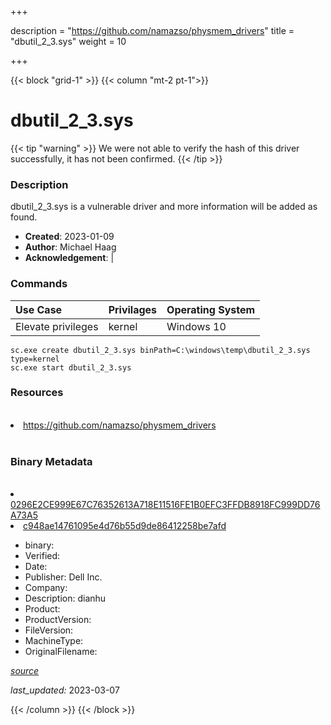 +++

description = "https://github.com/namazso/physmem_drivers"
title = "dbutil_2_3.sys"
weight = 10

+++


{{< block "grid-1" >}}
{{< column "mt-2 pt-1">}}




# dbutil_2_3.sys 


{{< tip "warning" >}}
We were not able to verify the hash of this driver successfully, it has not been confirmed.
{{< /tip >}}




### Description


dbutil_2_3.sys is a vulnerable driver and more information will be added as found.


- **Created**: 2023-01-09
- **Author**: Michael Haag
- **Acknowledgement**:  | [](https://twitter.com/)

### Commands

| Use Case | Privilages | Operating System | 
|:---- | ---- | ---- |
| Elevate privileges | kernel | Windows 10 |

```
sc.exe create dbutil_2_3.sys binPath=C:\windows\temp\dbutil_2_3.sys type=kernel
sc.exe start dbutil_2_3.sys
```

### Resources
<br>


<li><a href=" https://github.com/namazso/physmem_drivers"> https://github.com/namazso/physmem_drivers</a></li>


<br>


### Binary Metadata
<br>



<li><a href="https://www.virustotal.com/gui/file/0296E2CE999E67C76352613A718E11516FE1B0EFC3FFDB8918FC999DD76A73A5">0296E2CE999E67C76352613A718E11516FE1B0EFC3FFDB8918FC999DD76A73A5</a></li>

<li><a href="https://www.virustotal.com/gui/file/c948ae14761095e4d76b55d9de86412258be7afd">c948ae14761095e4d76b55d9de86412258be7afd</a></li>



- binary: 
- Verified: 
- Date: 
- Publisher: Dell Inc.
- Company: 
- Description: dianhu
- Product: 
- ProductVersion: 
- FileVersion: 
- MachineType: 
- OriginalFilename: 

[*source*](https://github.com/magicsword-io/LOLDrivers/tree/main/yaml/dbutil_2_3.sys.yml)

*last_updated:* 2023-03-07


{{< /column >}}
{{< /block >}}
